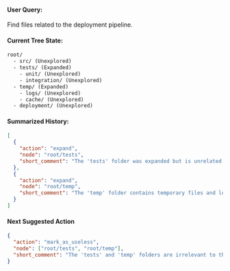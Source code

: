 #### User Query:
Find files related to the deployment pipeline.

#### Current Tree State:
```txt
root/
  - src/ (Unexplored)
  - tests/ (Expanded)
    - unit/ (Unexplored)
    - integration/ (Unexplored)
  - temp/ (Expanded)
    - logs/ (Unexplored)
    - cache/ (Unexplored)
  - deployment/ (Unexplored)
```

#### Summarized History:
```json
[
  {
    "action": "expand",
    "node": "root/tests",
    "short_comment": "The 'tests' folder was expanded but is unrelated to deployment."
  },
  {
    "action": "expand",
    "node": "root/temp",
    "short_comment": "The 'temp' folder contains temporary files and logs."
  }
]

```

#### Next Suggested Action
```json
{
  "action": "mark_as_useless",
  "node": ["root/tests", "root/temp"],
  "short_comment": "The 'tests' and 'temp' folders are irrelevant to the deployment pipeline."
}
```
